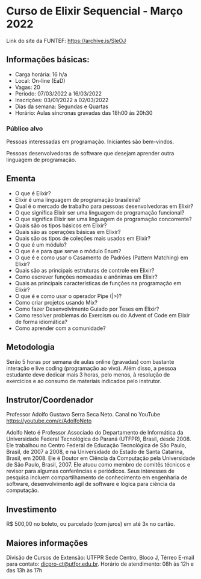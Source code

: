 # Curso de Elixir Sequencial - Março 2022

Link do site da FUNTEF: https://archive.is/SIeOJ

## Informações básicas:

- Carga horária: 16 h/a
- Local: On-line (EaD)
- Vagas: 20
- Período: 07/03/2022 a 16/03/2022
- Inscrições: 03/01/2022 a 02/03/2022
- Dias da semana: Segundas e Quartas
- Horário: Aulas síncronas gravadas das 18h00 às 20h30

### Público alvo

Pessoas interessadas em programação. Iniciantes são bem-vindos.

Pessoas desenvolvedoras de software que desejam aprender outra linguagem de programação.

## Ementa

  - O que é Elixir?
  - Elixir é uma linguagem de programação brasileira?
  - Qual é o mercado de trabalho para pessoas desenvolvedoras em Elixir?
  - O que significa Elixir ser uma linguagem de programação funcional?
  - O que significa Elixir ser uma linguagem de programação concorrente?
  - Quais são os tipos básicos em Elixir?
  - Quais são as operações básicas em Elixir?
  - Quais são os tipos de coleções mais usados em Elixir?
  - O que é um módulo?
  - O que é e para que serve o módulo Enum?
  - O que é e como usar o Casamento de Padrões (Pattern Matching) em Elixir?
  - Quais são as principais estruturas de controle em Elixir?
  - Como escrever funções nomeadas e anônimas em Elixir?
  - Quais as principais características de funções na programação em Elixir?
  - O que é e como usar o operador Pipe (|>)?
  - Como criar projetos usando Mix?
  - Como fazer Desenvolvimento Guiado por Teses em Elixir?
  - Como resolver problemas do Exercism ou do Advent of Code em Elixir de forma idiomática?
  - Como aprender com a comunidade?


## Metodologia

Serão 5 horas por semana de aulas online (gravadas) com bastante interação e live coding (programação ao vivo). Além disso, a pessoa estudante deve dedicar mais 3 horas, pelo menos, à resolução de exercícios e ao consumo de materiais indicados pelo instrutor.

## Instrutor/Coordenador

Professor Adolfo Gustavo Serra Seca Neto. Canal no YouTube https://youtube.com/c/AdolfoNeto

Adolfo Neto é Professor Associado do Departamento de Informática da Universidade Federal Tecnológica do Paraná (UTFPR), Brasil, desde 2008. Ele trabalhou no Centro Federal de Educação Tecnológica de São Paulo, Brasil, de 2007 a 2008, e na Universidade do Estado de Santa Catarina, Brasil, em 2008. Ele é Doutor em Ciência da Computação pela Universidade de São Paulo, Brasil, 2007. Ele atuou como membro de comitês técnicos e revisor para algumas conferências e periódicos. Seus interesses de pesquisa incluem compartilhamento de conhecimento em engenharia de software, desenvolvimento ágil de software e lógica para ciência da computação.

## Investimento

R$ 500,00 no boleto, ou parcelado (com juros) em até 3x no cartão.

## Maiores informações

Divisão de Cursos de Extensão: UTFPR Sede Centro, Bloco J, Térreo E-mail para contato: dicpro-ct@utfpr.edu.br.
Horário de atendimento: 08h às 12h e das 13h às 17h
